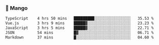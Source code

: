 ### 🥭 Mango

<!--START_SECTION:waka-->

```txt
TypeScript    4 hrs 50 mins   █████████░░░░░░░░░░░░░░░░   35.53 %
Vue.js        3 hrs 9 mins    █████▓░░░░░░░░░░░░░░░░░░░   23.23 %
JavaScript    3 hrs 5 mins    █████▓░░░░░░░░░░░░░░░░░░░   22.71 %
JSON          54 mins         █▓░░░░░░░░░░░░░░░░░░░░░░░   06.71 %
Markdown      37 mins         █░░░░░░░░░░░░░░░░░░░░░░░░   04.60 %
```

<!--END_SECTION:waka-->
